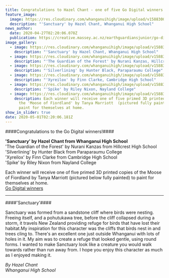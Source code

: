 ```yaml
---
title: Congratulations to Hazel Chant - one of five Go Digital winners!
feature_image:
  image: https://res.cloudinary.com/whanganuihigh/image/upload/v1588300213/News/Hazel_chant._sanctuarysq.jpg
  description: "'Sanctuary' by Hazel Chant, Whanganui High School"
news_author:
  date: 2020-04-27T02:20:06.078Z
  publication: https://creative.massey.ac.nz/earthguardiansjunior/go-digital-winners/
image_gallery:
  - image: https://res.cloudinary.com/whanganuihigh/image/upload/v1588300213/News/Hazel_chant._sanctuarysq.jpg
    description: "'Sanctuary' by Hazel Chant, Whanganui High School"
  - image: https://res.cloudinary.com/whanganuihigh/image/upload/v1588300251/News/The_Guardian_of_the_Forest_by_Nurani_Kanzas.jpg
    description: "'The Guardian of the Forest' by Nurani Kanzas, Hillcrest High School"
  - image: https://res.cloudinary.com/whanganuihigh/image/upload/v1588300283/News/Silverlining_by_Hunter_Black.png
    description: "'Silverlining' by Hunter Black, Paraparaumu College"
  - image: https://res.cloudinary.com/whanganuihigh/image/upload/v1588300338/News/Xyreilox_by_Finn_Clarke.png
    description: "'Xyreilox' by Finn Clarke, Cambridge High School"
  - image: https://res.cloudinary.com/whanganuihigh/image/upload/v1588300312/News/Spike_by_Riley_Nixon.png
    description: "'Spike' by Riley Nixon, Nayland College"
  - image: https://res.cloudinary.com/whanganuihigh/image/upload/v1588300360/News/Moose_of_Fiordland_Tanya_Marriott.jpg
    description: Each winner will receive one of five primed 3D printed copies of
      the 'Moose of Fiordland' by Tanya Marriott  (pictured fully painted) to
      paint for themselves at home.
show_in_slider: true
date: 2020-05-01T02:20:06.181Z
---
```

####Congratulations to the Go Digital winners!####

**'Sanctuary' by Hazel Chant  from Whanganui High School**  
'The Guardian of the Forest' by Nurani Kanzas  from Hillcrest High School  
'Silverlining' by Hunter Black from Paraparaumu College  
'Xyreilox' by Finn Clarke  from Cambridge High School  
'Spike' by Riley Nixon from Nayland College

Each winner will receive one of five primed 3D printed copies of the Moose of Fiordland by Tanya Marriott (pictured below fully painted) to paint for themselves at home.  
[Go Digital winners](https://creative.massey.ac.nz/earthguardiansjunior/go-digital-winners/?fbclid=IwAR2TqypyOcApNFTTJzaKluclMYOhn19X6z0VYmtNC3RzA8Xt-VUb45j_exE)

- - -

####'Sanctuary'####

Sanctuary was formed from a sandstone cliff where birds were nesting. Freeing itself, and a pohutukawa tree, before the cliff collapsed during a storm, it travels New Zealand providing refuge for birds that have lost their habitat.My inspiration for this character was the cliffs that birds nest in and trees cling to. There's an excellent one just outside Whanganui with lots of holes in it. My aim was to create a refuge that looked gentle, using round forms. I wanted to make Sanctuary look like a creature you would walk towards rather than run away from. I hope you enjoy this character as much as I enjoyed making it.

_By Hazel Chant_  
_Whanganui High School_
